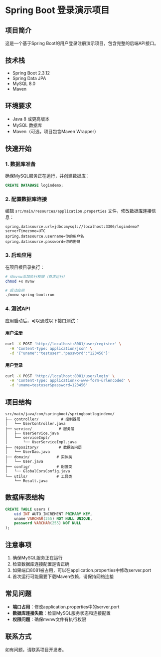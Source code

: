 # Spring Boot 登录演示项目

## 项目简介
这是一个基于Spring Boot的用户登录注册演示项目，包含完整的后端API接口。

## 技术栈
- Spring Boot 2.3.12
- Spring Data JPA
- MySQL 8.0
- Maven

## 环境要求
- Java 8 或更高版本
- MySQL 数据库
- Maven（可选，项目包含Maven Wrapper）

## 快速开始

### 1. 数据库准备
确保MySQL服务正在运行，并创建数据库：
```sql
CREATE DATABASE logindemo;
```

### 2. 配置数据库连接
编辑 `src/main/resources/application.properties` 文件，修改数据库连接信息：
```properties
spring.datasource.url=jdbc:mysql://localhost:3306/logindemo?serverTimezone=UTC
spring.datasource.username=你的用户名
spring.datasource.password=你的密码
```

### 3. 启动应用
在项目根目录执行：
```bash
# 给mvnw添加执行权限（首次运行）
chmod +x mvnw

# 启动应用
./mvnw spring-boot:run
```

### 4. 测试API
应用启动后，可以通过以下接口测试：

#### 用户注册
```bash
curl -X POST 'http://localhost:8081/user/register' \
  -H 'Content-Type: application/json' \
  -d '{"uname":"testuser","password":"123456"}'
```

#### 用户登录
```bash
curl -X POST 'http://localhost:8081/user/login' \
  -H 'Content-Type: application/x-www-form-urlencoded' \
  -d 'uname=testuser&password=123456'
```

## 项目结构
```
src/main/java/com/springboot/springbootlogindemo/
├── controller/          # 控制器层
│   └── UserController.java
├── service/            # 服务层
│   ├── UserService.java
│   └── serviceImpl/
│       └── UserServiceImpl.java
├── repository/         # 数据访问层
│   └── UserDao.java
├── domain/            # 实体类
│   └── User.java
├── config/            # 配置类
│   └── GlobalCorsConfig.java
└── utils/             # 工具类
    └── Result.java
```

## 数据库表结构
```sql
CREATE TABLE users (
    uid INT AUTO_INCREMENT PRIMARY KEY,
    uname VARCHAR(255) NOT NULL UNIQUE,
    password VARCHAR(255) NOT NULL
);
```

## 注意事项
1. 确保MySQL服务正在运行
2. 检查数据库连接配置是否正确
3. 如果端口8081被占用，可以在application.properties中修改server.port
4. 首次运行可能需要下载Maven依赖，请保持网络连接

## 常见问题
- **端口占用**：修改application.properties中的server.port
- **数据库连接失败**：检查MySQL服务状态和连接配置
- **权限问题**：确保mvnw文件有执行权限

## 联系方式
如有问题，请联系项目开发者。 